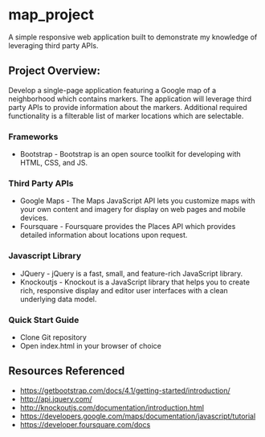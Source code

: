 # map_project
A simple responsive web application built to demonstrate my knowledge of leveraging third party APIs.

## Project Overview:
Develop a single-page application featuring a Google map of a neighborhood which contains markers. The application will leverage third party APIs to provide information about the markers. Additional required functionality is a filterable list of marker locations which are selectable.

### Frameworks
* Bootstrap - Bootstrap is an open source toolkit for developing with HTML, CSS, and JS.

### Third Party APIs
* Google Maps - The Maps JavaScript API lets you customize maps with your own content and imagery for display on web pages and mobile devices.
* Foursquare - Foursquare provides the Places API which provides detailed information about locations upon request.

### Javascript Library
* JQuery - jQuery is a fast, small, and feature-rich JavaScript library.
* Knockoutjs - Knockout is a JavaScript library that helps you to create rich, responsive display and editor user interfaces with a clean underlying data model.

### Quick Start Guide
* Clone Git repository
* Open index.html in your browser of choice

## Resources Referenced
* https://getbootstrap.com/docs/4.1/getting-started/introduction/
* http://api.jquery.com/
* http://knockoutjs.com/documentation/introduction.html
* https://developers.google.com/maps/documentation/javascript/tutorial
* https://developer.foursquare.com/docs
